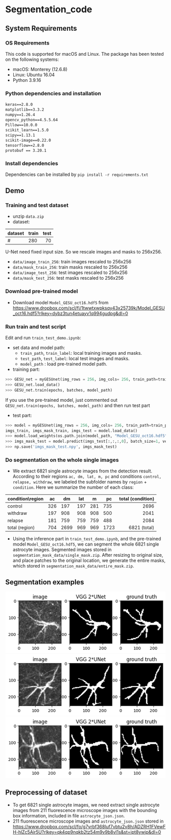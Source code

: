 # Segmentation_code
## System Requirements
### OS Requirements
This code is supported for macOS and Linux. The package has been tested on the following systems:
- macOS: Monterey (12.6.8)
- Linux: Ubuntu 16.04
- Python 3.9.16

### Python dependencies and installation
```
keras==2.8.0
matplotlib==3.3.2
numpy==1.26.4
opencv_python==4.5.5.64
Pillow==10.0.0
scikit_learn==1.5.0
scipy==1.13.1
scikit-image==0.22.0
tensorflow==2.8.0
protobuf == 3.20.1
```
### Install dependencies
Dependencies can be installed by `pip install -r requirements.txt`



## Demo

### Training and test dataset
- unzip `data.zip`
- dataset:

| dataset  | train | test |
|:--------------- |----|----:|
| # |  280 | 70 |

U-Net need fixed input size. So we rescale images and masks to 256x256.

- `data/image_train_256`: train images rescaled to 256x256
- `data/mask_train_256`: train masks rescaled to 256x256
- `data/image_test_256`: test images rescaled to 256x256
- `data/mask_test_256`: test masks rescaled to 256x256

### Download pre-trained model

- Download model `Model_GESU_oct16.hdf5` from https://www.dropbox.com/scl/fi/1twwtxwpksqy43x25739k/Model_GESU_oct16.hdf5?rlkey=dybz3tun4etuayv1q994gudpg&dl=0

### Run train and test script
Edit and run `train_test_demo.ipynb`:
- set data and model path:
  - `train_path`, `train_label`: local training images and masks.
  - `test_path`, `test_label`: local test images and masks.
  - `model_path` : load pre-trained model path.
- training part:
```python
>>> GESU_net = myGESUnet(img_rows = 256, img_cols= 256, train_path=train_path, train_label=train_label, test_path=test_path, test_label=test_label)
>>> GESU_net.load_data()
>>> GESU_net.train(epochs, batches, model_path)
```
If you use the pre-trained model, just commented out `GESU_net.train(epochs, batches, model_path)` and then run test part
- test part:
```python
>>> model = myGESUnet(img_rows = 256, img_cols= 256, train_path=train_path, train_label=train_label, test_path=test_path, test_label=test_label)
imgs_train, imgs_mask_train, imgs_test = model.load_data()
>>> model.load_weights(os.path.join(model_path, "Model_GESU_oct16.hdf5"))
>>> imgs_mask_test = model.predict(imgs_test[:,:,:,0], batch_size=1, verbose=1)
>>> np.save('imgs_mask_test.npy', imgs_mask_test)
```
### Do segmentation on the whole single images
- We extract 6821 single astrocyte images from the detection result. According to their regions `ac, dm, lat, m, pc` and conditions `control, relapse, withdraw`, we labeled the subfolder names by `region` + `condition`. Here we summarize the number of each class:

| condition\region | ac | dm | lat | m | pc | total (condition) |
|:--------------- |----|----|----|----|----|----:|
| control |  326 | 197 | 197 | 281 | 735 | 2696 |
| withdraw | 197 | 908 | 908 | 908| 500 | 2041 |
|relapse | 181 | 759 | 759 | 759 | 488 | 2084 |
| total (region) | 704 | 2699 | 969 | 969 | 1723 | 6821 (total) |

- Using the inference part in `train_test_demo.ipynb`, and the pre-trained model `Model_GESU_oct16.hdf5`, we can segment the whole 6821 single astrocyte images. Segmented images stored in `segmentation_mask_data/single_mask.zip`. After resizing to original size, and place patches to the original location, we generate the entire masks, which stored in `segmentation_mask_data/entire_mask.zip`.


## Segmentation examples
![example1](https://github.com/zhaoheng001/Segmentation_code/blob/main/results/result1.png)
![example2](https://github.com/zhaoheng001/Segmentation_code/blob/main/results/result2.png)
![example3](https://github.com/zhaoheng001/Segmentation_code/blob/main/results/result3.png)

## Preprocessing of dataset
- To get 6821 single astrocyte images, we need extract single astrocyte images from 211 fluorescence microscope images with the bounding box information, included in file `astrocyte_json.json`.
- 211 fluorescence microscope images and `astrocyte_json.json` stored in https://www.dropbox.com/scl/fo/g7yrbf368luf7vbtu2v8h/ADZRH1FVewFH-hlZc5Air5U?rlkey=qk4qp9nqkb2tz54m9v9b8vl1s&st=ipt8ywjp&dl=0
  

